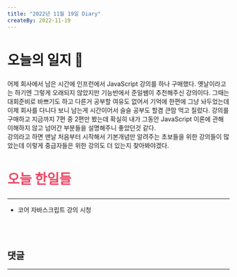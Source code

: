 ```yaml
---
title: "2022년 11월 19일 Diary"
createBy: 2022-11-19
---
```



## <h2 style="font-size: 30px">오늘의 일지 🎪</h2>
어제 회사에서 남은 시간에 인프런에서 JavaScript 강의를 하나 구매했다. 옛날이라고는 하기엔 그렇게 오래되지 않았지만 기능반에서 준일쌤이 추천해주신 강의이다. 
그때는 대회준비로 바쁘기도 하고 다른거 공부할 여유도 없어서 기억에 한편에 그냥 놔두었는데 이제 회사를 다니다 보니 남는게 시간이어서 슬슬 공부도 할겸 큰맘 먹고 질렀다. 강의를 구매하고 지금까지 7편 중 2편만 봤는데 확실히 내가 그동안 JavaScript 이론에 관해 이해하지 않고 넘어간 부분들을 설명해주니 좋았던것 같다. 
<br>
강의라고 하면 맨날 처음부터 시작해서 기본개념만 알려주는 초보들을 위한 강의들이 많았는데 이렇게 중급자들은 위한 강의도 더 있는지 찾아봐야겠다. 


## <h2 style="color: #ee4867; font-size: 30px">오늘 한일들</h2>
--- 
- 코어 자바스크립트 강의 시청

<br>
<br>

## 댓글
---
<br>

<Comment />
